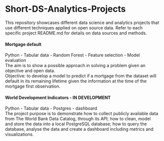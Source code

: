 # Short-DS-Analytics-Projects
This repository showcases different data science and analytics projects that use different techniques applied on open source data. Refer to each specific project README.md for details on data sources and methods.


#### Mortgage default
Python - Tabular data - Random Forest - Feature selection - Model evaluation<br>
The aim is to show a possible approach in solving a problem given an objective and open data.<br>
Objective: to develop a model to predict if a mortgage from the dataset will default in its remaining lifetime given the information at the time of the mortgage first observation.


####  World Development Indicators - IN DEVELOPMENT
Python - Tabular data - Postgres - dashboard<br>
The project purpose is to demonstrate how to collect publicly available data from The World Bank Data Catalog, through its API; how to clean, model and store the data into a local PostgreSQL database; how to query the database, analyse the data and create a dashboard including metrics and visualizations.
